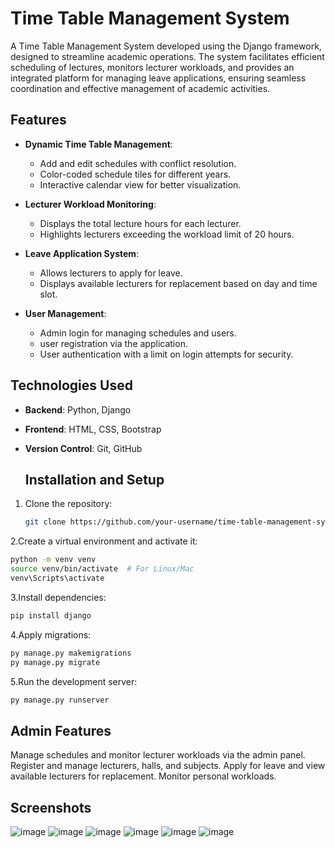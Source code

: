 # Time Table Management System
A Time Table Management System developed using the Django framework, designed to streamline academic operations. The system facilitates efficient scheduling of lectures, monitors lecturer workloads, and provides an integrated platform for managing leave applications, ensuring seamless coordination and effective management of academic activities.

## Features

- **Dynamic Time Table Management**:
  - Add and edit schedules with conflict resolution.
  - Color-coded schedule tiles for different years.
  - Interactive calendar view for better visualization.

- **Lecturer Workload Monitoring**:
  - Displays the total lecture hours for each lecturer.
  - Highlights lecturers exceeding the workload limit of 20 hours.

- **Leave Application System**:
  - Allows lecturers to apply for leave.
  - Displays available lecturers for replacement based on day and time slot.

- **User Management**:
  - Admin login for managing schedules and users.
  - user registration via the application.
  - User authentication with a limit on login attempts for security.
   
## Technologies Used

- **Backend**: Python, Django
- **Frontend**: HTML, CSS, Bootstrap
- **Version Control**: Git, GitHub

   ## Installation and Setup

1. Clone the repository:
   ```bash
   git clone https://github.com/your-username/time-table-management-system.git
   
2.Create a virtual environment and activate it:
 ```bash
 python -m venv venv
 source venv/bin/activate  # For Linux/Mac
 venv\Scripts\activate
 ````

3.Install dependencies:
 ```bash
 pip install django
 ```

4.Apply migrations:
 ```bash
 py manage.py makemigrations
 py manage.py migrate
 ```
5.Run the development server:
 ```bash
 py manage.py runserver
 ```
## Admin Features
Manage schedules and monitor lecturer workloads via the admin panel.
Register and manage lecturers, halls, and subjects.
Apply for leave and view available lecturers for replacement.
Monitor personal workloads.


## Screenshots

![image](https://github.com/user-attachments/assets/abc1f6ec-437b-4a2c-95e0-92bb4769f3ba)
![image](https://github.com/user-attachments/assets/a555501e-ef6e-446c-b6df-823b4d45ad8e)
![image](https://github.com/user-attachments/assets/2be7633b-e335-4ee9-a19f-9945e59053fb)
![image](https://github.com/user-attachments/assets/34f7a4d1-fbd6-48c4-9c6b-760e00aeba3d)
![image](https://github.com/user-attachments/assets/03746f21-01d8-4df3-a3d6-da36aca6d557)
![image](https://github.com/user-attachments/assets/456da987-2358-43a1-bfc9-b27f4268dee8)




